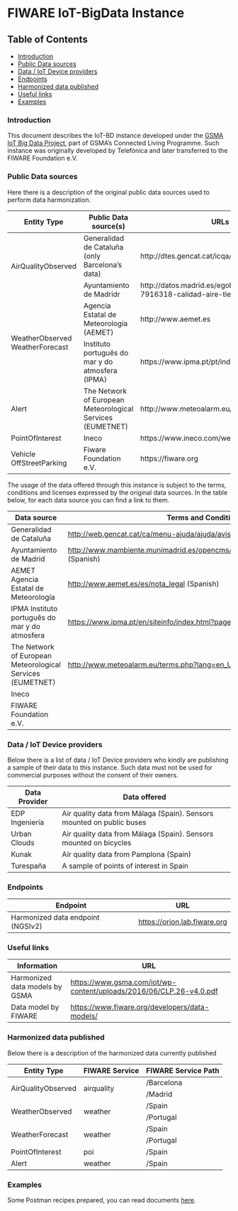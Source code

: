 # FIWARE IoT-BigData Instance 

## Table of Contents

- [Introduction](#introduction)
- [Public Data sources](#public-data-sources)
- [Data / IoT Device providers](#data-/-iot-device-providers)
- [Endpoints](#endpoints)
- [Harmonized data published](#harmonized-data-published)
- [Useful links](#useful-links)
- [Examples](#examples)


### Introduction
This document describes the IoT-BD instance developed under the [GSMA IoT Big Data Project](https://www.gsma.com/iot/connected-living-mobilising-the-internet-of-things/), part of GSMA’s Connected Living Programme.
Such instance was originally developed by Telefónica and later transferred to the FIWARE Foundation e.V. 

### Public Data sources
Here there is a description of the original public data sources used to perform data harmonization. 

<table border="0">
<thead>
<tr>
<th>Entity Type</th>
<th>Public Data source(s)</th>
<th>URLs</th>
</tr>
</thead>
<tbody>
<tr>
<td rowspan="2">AirQualityObserved</td>
<td>Generalidad de Catalu&ntilde;a (only Barcelona&rsquo;s data)</td>
<td>http://dtes.gencat.cat/icqa/</td>
</tr>
<tr>
<td>Ayuntamiento de Madridr</td>
<td>http://datos.madrid.es/egob/catalogo/212531-7916318-calidad-aire-tiempo-real.txt</td>
</tr>
<tr>
<td rowspan="2">WeatherObserved WeatherForecast</td>
<td>Agencia Estatal de Meteorolog&iacute;a (AEMET)</td>
<td>http://www.aemet.es</td>
</tr>
<tr>
<td>Instituto portugu&ecirc;s do mar y do atmosfera (IPMA)</td>
<td>https://www.ipma.pt/pt/index.html</td>
</tr>
<tr>
<td>Alert</td>
<td>The Network of European Meteorological Services (EUMETNET)</td>
<td>http://www.meteoalarm.eu/</td>
</tr>
<tr>
<td>PointOfInterest</td>
<td>Ineco</td>
<td>https://www.ineco.com/webineco/</td>
</tr>
<tr>
<td>Vehicle OffStreetParking</td>
<td>Fiware Foundation e.V.</td>
<td>https://fiware.org</td>
</tr>
</tbody>
</table>

The usage of the data offered through this instance is subject to the terms, conditions and licenses expressed by the original data sources. In the table below, for each data source you can find a link to them.

| Data source | Terms and Conditions |
| --- | --- |
| Generalidad de Cataluña | http://web.gencat.cat/ca/menu-ajuda/ajuda/avis_legal/ (Spanish) |</tr>
| Ayuntamiento de Madrid | http://www.mambiente.munimadrid.es/opencms/opencms/calaire/avisoLegal.html (Spanish) |
| AEMET Agencia Estatal de Meteorología | http://www.aemet.es/es/nota_legal (Spanish) |
| IPMA Instituto português do mar y do atmosfera | https://www.ipma.pt/en/siteinfo/index.html?page=index.xml (English) |
| The Network of European Meteorological Services (EUMETNET) | http://www.meteoalarm.eu/terms.php?lang=en_UK (English) |
| Ineco | |
| FIWARE Foundation e.V. | |


### Data / IoT Device providers
Below there is a list of data / IoT Device providers who kindly are publishing a sample of their data to this instance. Such data must not be used for commercial purposes without the consent of their owners. 

| Data Provider | Data offered |
| --- | --- |
| EDP Ingeniería | Air quality data from Málaga (Spain). Sensors mounted on public buses |
| Urban Clouds | Air quality data from Málaga (Spain). Sensors mounted on bicycles |
| Kunak | Air quality data from Pamplona (Spain) |
| Turespaña | A sample of points of interest in Spain |


### Endpoints
| Endpoint | URL |
| --- | --- |
| Harmonized data endpoint (NGSIv2)  | https://orion.lab.fiware.org  |


### Useful links
| Information | URL |
| --- | --- |
| Harmonized data models by GSMA |https://www.gsma.com/iot/wp-content/uploads/2016/06/CLP.26-v4.0.pdf |
| Data model by FIWARE | https://www.fiware.org/developers/data-models/ |


### Harmonized data published
Below there is a description of the harmonized data currently published

<table border="0">
<thead>
<tr>
<th>Entity Type</th>
<th>FIWARE Service</th>
<th>FIWARE Service Path</th>
</tr>
</thead>
<tbody>
<tr>
<td rowspan="2">AirQualityObserved</td>
<td rowspan="2">airquality</td>
<td>/Barcelona</td>
 </tr>
 <tr>
<td>/Madrid </td>
</tr>
<tr>
<td rowspan="2">WeatherObserved</td>
<td rowspan="2">weather</td>
<td>/Spain</td>
 </tr>
 <tr>
<td>/Portugal</td>
</tr>
<tr>
<td rowspan="2">WeatherForecast</td>
<td rowspan="2">weather</td>
<td>/Spain</td>
 </tr>
 <tr>
 <td>/Portugal</td>
</tr>
<tr>
<td>PointOfInterest</td>
<td>poi</td>
<td>/Spain</td>
</tr>
<tr>
<td>Alert</td>
<td>weather</td>
<td>/Spain</td>
</tr>
</tbody>
</table>


### Examples

Some Postman recipes prepared, you can read documents [here](https://documenter.getpostman.com/view/3940441/RznEMKdr).
